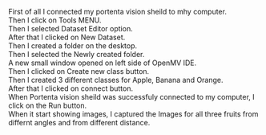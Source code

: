 First of all I connected my portenta vision sheild to mhy computer.                                             
Then I click on Tools MENU.                                                                                                   
Then I selected Dataset Editor option.                                                                                                  
After that I clicked on New Dataset.                                                                                            
Then I created a folder on the desktop.                                                                          
Then I selected the Newly created folder.                                                                                          
A new small window opened on left side of OpenMV IDE.                                                                          
Then I clicked on Create new class button.                                                                                        
Then I created 3 different classes for Apple, Banana and Orange.                                                                       
After that I clicked on connect button.                                                                                       
When Portenta vision sheild was successfuly connected to my computer, I click on the Run button.                              
When it start showing images, I captured the Images for all three fruits from differnt angles and from different distance. 
